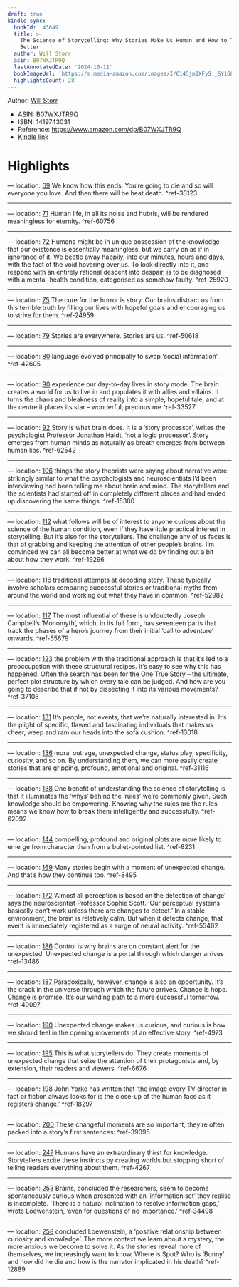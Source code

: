 ```yaml
---
draft: true
kindle-sync:
  bookId: '43649'
  title: >-
    The Science of Storytelling: Why Stories Make Us Human and How to Tell Them
    Better
  author: Will Storr
  asin: B07WXJTR9Q
  lastAnnotatedDate: '2024-10-11'
  bookImageUrl: 'https://m.media-amazon.com/images/I/6145jm0XFyS._SY160.jpg'
  highlightsCount: 28
---
```


Author: [Will Storr](https://www.amazon.comundefined)
* ASIN: B07WXJTR9Q
* ISBN: 1419743031
* Reference: https://www.amazon.com/dp/B07WXJTR9Q
* [Kindle link](kindle://book?action=open&asin=B07WXJTR9Q)

# Highlights

— location: [69](kindle://book?action=open&asin=B07WXJTR9Q&location=69)
We know how this ends. You’re going to die and so will everyone you love. And then there will be heat death. ^ref-33123

---
— location: [71](kindle://book?action=open&asin=B07WXJTR9Q&location=71)
Human life, in all its noise and hubris, will be rendered meaningless for eternity. ^ref-60756

---
— location: [72](kindle://book?action=open&asin=B07WXJTR9Q&location=72)
Humans might be in unique possession of the knowledge that our existence is essentially meaningless, but we carry on as if in ignorance of it. We beetle away happily, into our minutes, hours and days, with the fact of the void hovering over us. To look directly into it, and respond with an entirely rational descent into despair, is to be diagnosed with a mental-health condition, categorised as somehow faulty. ^ref-25920

---
— location: [75](kindle://book?action=open&asin=B07WXJTR9Q&location=75)
The cure for the horror is story. Our brains distract us from this terrible truth by filling our lives with hopeful goals and encouraging us to strive for them. ^ref-24959

---
— location: [79](kindle://book?action=open&asin=B07WXJTR9Q&location=79)
Stories are everywhere. Stories are us. ^ref-50618

---
— location: [80](kindle://book?action=open&asin=B07WXJTR9Q&location=80)
language evolved principally to swap ‘social information’ ^ref-42605

---
— location: [90](kindle://book?action=open&asin=B07WXJTR9Q&location=90)
experience our day-to-day lives in story mode. The brain creates a world for us to live in and populates it with allies and villains. It turns the chaos and bleakness of reality into a simple, hopeful tale, and at the centre it places its star – wonderful, precious me ^ref-33527

---
— location: [92](kindle://book?action=open&asin=B07WXJTR9Q&location=92)
Story is what brain does. It is a ‘story processor’, writes the psychologist Professor Jonathan Haidt, ‘not a logic processor’. Story emerges from human minds as naturally as breath emerges from between human lips. ^ref-62542

---
— location: [106](kindle://book?action=open&asin=B07WXJTR9Q&location=106)
things the story theorists were saying about narrative were strikingly similar to what the psychologists and neuroscientists I’d been interviewing had been telling me about brain and mind. The storytellers and the scientists had started off in completely different places and had ended up discovering the same things. ^ref-15380

---
— location: [112](kindle://book?action=open&asin=B07WXJTR9Q&location=112)
what follows will be of interest to anyone curious about the science of the human condition, even if they have little practical interest in storytelling. But it’s also for the storytellers. The challenge any of us faces is that of grabbing and keeping the attention of other people’s brains. I’m convinced we can all become better at what we do by finding out a bit about how they work. ^ref-19296

---
— location: [116](kindle://book?action=open&asin=B07WXJTR9Q&location=116)
traditional attempts at decoding story. These typically involve scholars comparing successful stories or traditional myths from around the world and working out what they have in common. ^ref-52982

---
— location: [117](kindle://book?action=open&asin=B07WXJTR9Q&location=117)
The most influential of these is undoubtedly Joseph Campbell’s ‘Monomyth’, which, in its full form, has seventeen parts that track the phases of a hero’s journey from their initial ‘call to adventure’ onwards. ^ref-55679

---
— location: [123](kindle://book?action=open&asin=B07WXJTR9Q&location=123)
the problem with the traditional approach is that it’s led to a preoccupation with these structural recipes. It’s easy to see why this has happened. Often the search has been for the One True Story – the ultimate, perfect plot structure by which every tale can be judged. And how are you going to describe that if not by dissecting it into its various movements? ^ref-37106

---
— location: [131](kindle://book?action=open&asin=B07WXJTR9Q&location=131)
It’s people, not events, that we’re naturally interested in. It’s the plight of specific, flawed and fascinating individuals that makes us cheer, weep and ram our heads into the sofa cushion. ^ref-13018

---
— location: [136](kindle://book?action=open&asin=B07WXJTR9Q&location=136)
moral outrage, unexpected change, status play, specificity, curiosity, and so on. By understanding them, we can more easily create stories that are gripping, profound, emotional and original. ^ref-31116

---
— location: [138](kindle://book?action=open&asin=B07WXJTR9Q&location=138)
One benefit of understanding the science of storytelling is that it illuminates the ‘whys’ behind the ‘rules’ we’re commonly given. Such knowledge should be empowering. Knowing why the rules are the rules means we know how to break them intelligently and successfully. ^ref-62092

---
— location: [144](kindle://book?action=open&asin=B07WXJTR9Q&location=144)
compelling, profound and original plots are more likely to emerge from character than from a bullet-pointed list. ^ref-8231

---
— location: [169](kindle://book?action=open&asin=B07WXJTR9Q&location=169)
Many stories begin with a moment of unexpected change. And that’s how they continue too. ^ref-8495

---
— location: [172](kindle://book?action=open&asin=B07WXJTR9Q&location=172)
‘Almost all perception is based on the detection of change’ says the neuroscientist Professor Sophie Scott. ‘Our perceptual systems basically don’t work unless there are changes to detect.’ In a stable environment, the brain is relatively calm. But when it detects change, that event is immediately registered as a surge of neural activity. ^ref-55462

---
— location: [186](kindle://book?action=open&asin=B07WXJTR9Q&location=186)
Control is why brains are on constant alert for the unexpected. Unexpected change is a portal through which danger arrives ^ref-13486

---
— location: [187](kindle://book?action=open&asin=B07WXJTR9Q&location=187)
Paradoxically, however, change is also an opportunity. It’s the crack in the universe through which the future arrives. Change is hope. Change is promise. It’s our winding path to a more successful tomorrow. ^ref-49097

---
— location: [190](kindle://book?action=open&asin=B07WXJTR9Q&location=190)
Unexpected change makes us curious, and curious is how we should feel in the opening movements of an effective story. ^ref-4973

---
— location: [195](kindle://book?action=open&asin=B07WXJTR9Q&location=195)
This is what storytellers do. They create moments of unexpected change that seize the attention of their protagonists and, by extension, their readers and viewers. ^ref-6676

---
— location: [198](kindle://book?action=open&asin=B07WXJTR9Q&location=198)
John Yorke has written that ‘the image every TV director in fact or fiction always looks for is the close-up of the human face as it registers change.’ ^ref-18297

---
— location: [200](kindle://book?action=open&asin=B07WXJTR9Q&location=200)
These changeful moments are so important, they’re often packed into a story’s first sentences: ^ref-39095

---
— location: [247](kindle://book?action=open&asin=B07WXJTR9Q&location=247)
Humans have an extraordinary thirst for knowledge. Storytellers excite these instincts by creating worlds but stopping short of telling readers everything about them. ^ref-4267

---
— location: [253](kindle://book?action=open&asin=B07WXJTR9Q&location=253)
Brains, concluded the researchers, seem to become spontaneously curious when presented with an ‘information set’ they realise is incomplete. ‘There is a natural inclination to resolve information gaps,’ wrote Loewenstein, ‘even for questions of no importance.’ ^ref-34498

---
— location: [258](kindle://book?action=open&asin=B07WXJTR9Q&location=258)
concluded Loewenstein, a ‘positive relationship between curiosity and knowledge’. The more context we learn about a mystery, the more anxious we become to solve it. As the stories reveal more of themselves, we increasingly want to know, Where is Spot? Who is ‘Bunny’ and how did he die and how is the narrator implicated in his death? ^ref-12889

---
